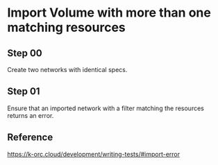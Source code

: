 # Import Volume with more than one matching resources

## Step 00

Create two networks with identical specs.

## Step 01

Ensure that an imported network with a filter matching the resources returns an error.

## Reference

https://k-orc.cloud/development/writing-tests/#import-error
